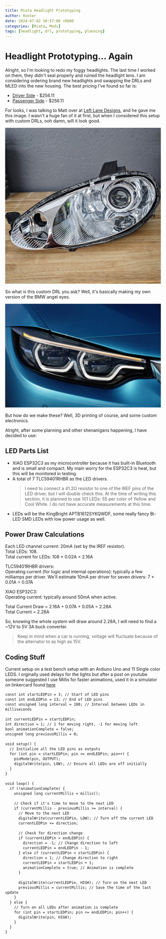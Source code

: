 ```yaml
---
title: Miata Headlight Prototyping
author: Hunter
date: 2024-07-02 10:57:00 +0800
categories: [Miata, Mods]
tags: [headlight, drl, prototyping, planning]
---
```


# Headlight Prototyping... Again

Alright, so I'm looking to redo my foggy headlights. The last time I worked on them, they didn't seal properly and ruined the headlight lens. I am considering ordering brand new headlights and swapping the DRLs and MLED into the new housing. The best pricing I've found so far is:

- [Driver Side](https://www.mazdapartsconnect.com/oem-parts/mazda-headlight-lens-and-housing-nc10510l0e?c=Zz1lbGVjdHJpY2FsJnM9aGVhZGxhbXAtY29tcG9uZW50cyZsPTQmbj1Bc3NlbWJsaWVzIFBhZ2UmYT1tYXpkYSZvPW1pYXRhJnk9MTk5OSZ0PWJhc2UmZT0xLThsLWw0LWdhcw%3D%3D) - $256.11
- [Passenger Side](https://www.mazdapartsconnect.com/oem-parts/mazda-lens-and-housing-passenger-side-rh-nc10510k0e?c=Zz1lbGVjdHJpY2FsJnM9aGVhZGxhbXAtY29tcG9uZW50cyZsPTUmbj1Bc3NlbWJsaWVzIFBhZ2UmYT1tYXpkYSZvPW1pYXRhJnk9MTk5OSZ0PWJhc2UmZT0xLThsLWw0LWdhcw%3D%3D) - $256.11

For looks, I was talking to Matt over at [Left Lane Designs](https://leftlanedesigns.net), and he gave me this image. I wasn't a huge fan of it at first, but when I considered this setup with custom DRLs, ooh damn, will it look good.

![Matt's headlights with silver paint](assets/img/headlight/image.png)

So what is this custom DRL you ask? Well, it's basically making my own version of the BMW angel eyes.

![BMW Devil eyes](assets/img/headlight/IMG_5743.jpeg)

But how do we make these? Well, 3D printing of course, and some custom electronics.

Alright, after some planning and other shenanigans happening, I have decided to use:

## LED Parts List

- XIAO ESP32C3 as my microcontroller because it has built-in Bluetooth and is small and compact. My main worry for the ESP32C3 is heat, but this will be monitored in testing.
- A total of 7 TLC59401RHBR as the LED drivers.
  > I need to connect a 41.2Ω resistor to one of the IREF pins of the LED driver, but I will double check this.
  > At the time of writing this section, it is planned to use 101 LEDs: 55 per color of Yellow and Cool White. I do not have accurate measurements at this time.
- LEDs will be the KingBright APTB1612SYKQWDF, some really fancy Bi-LED SMD LEDs with low power usage as well.

## Power Draw Calculations

Each LED channel current: 20mA (set by the IREF resistor).  
Total LEDs: 108.  
Total current for LEDs: 
108 × 0.02A = 2.16A 

TLC59401RHBR drivers:  
Operating current (for logic and internal operations): typically a few milliamps per driver. We'll estimate 10mA per driver for seven drivers: 
7 × 0.01A = 0.07A

XIAO ESP32C3:  
Operating current: typically around 50mA when active.

Total Current Draw = 2.16A + 0.07A + 0.05A = 2.28A  
Total Current = 2.28A

So, knowing the whole system will draw around 2.28A, I will need to find a ~12V to 5V 3A buck converter. 
> Keep in mind when a car is running, voltage will fluctuate because of the alternator to as high as 15V.

## Coding Stuff
Current setup on a test bench setup with an Ardiuno Uno and 11 Single color LEDS. I orginally used delays for the lights but after a post on youtube someone suggested I use Millis for faster animations, used it in a simulator on tinkercard found [here](https://www.tinkercad.com/things/kmN0x3k3XpJ-headlight-animation-test)
```
const int startLEDPin = 3; // Start of LED pins
const int endLEDPin = 13; // End of LED pins
const unsigned long interval = 100; // Interval between LEDs in milliseconds

int currentLEDPin = startLEDPin;
int direction = 1; // 1 for moving right, -1 for moving left
bool animationComplete = false;
unsigned long previousMillis = 0;

void setup() {
  // Initialize all the LED pins as outputs
  for (int pin = startLEDPin; pin <= endLEDPin; pin++) {
    pinMode(pin, OUTPUT);
    digitalWrite(pin, LOW); // Ensure all LEDs are off initially
  }
}

void loop() {
  if (!animationComplete) {
    unsigned long currentMillis = millis();

    // Check if it's time to move to the next LED
    if (currentMillis - previousMillis >= interval) {
      // Move to the next LED
      digitalWrite(currentLEDPin, LOW); // Turn off the current LED
      currentLEDPin += direction;
      
      // Check for direction change
      if (currentLEDPin > endLEDPin) {
        direction = -1; // Change direction to left
        currentLEDPin = endLEDPin - 1;
      } else if (currentLEDPin < startLEDPin) {
        direction = 1; // Change direction to right
        currentLEDPin = startLEDPin + 1;
        animationComplete = true; // Animation is complete
      }

      digitalWrite(currentLEDPin, HIGH); // Turn on the next LED
      previousMillis = currentMillis; // Save the time of the last update
    }
  } else {
    // Turn on all LEDs after animation is complete
    for (int pin = startLEDPin; pin <= endLEDPin; pin++) {
      digitalWrite(pin, HIGH);
    }
  }
}

```
